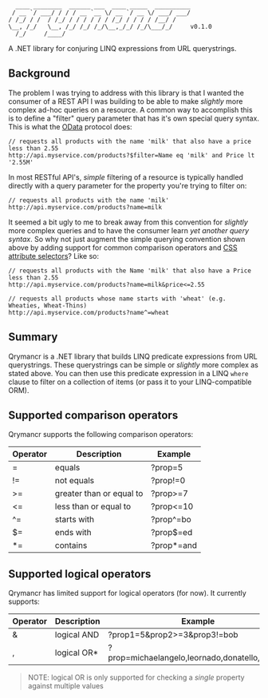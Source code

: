 ```
                                                   
  ____ ________  ______ ___  ____ _____  __________
 / __ `/ ___/ / / / __ `__ \/ __ `/ __ \/ ___/ ___/
/ /_/ / /  / /_/ / / / / / / /_/ / / / / /__/ /    
\__, /_/   \__, /_/ /_/ /_/\__,_/_/ /_/\___/_/     v0.1.0
  /_/     /____/                                   
```

A .NET library for conjuring LINQ expressions from URL querystrings.

## Background

The problem I was trying to address with this library is that I wanted the consumer of a REST API I was building to be able to make _slightly_ more complex ad-hoc queries on a resource. A common way to accomplish this is to define a "filter" query parameter that has it's own special query syntax. This is what the [OData](http://www.odata.org/documentation/odata-v3-documentation/url-conventions/) protocol does:

    // requests all products with the name 'milk' that also have a price less than 2.55
    http://api.myservice.com/products?$filter=Name eq 'milk' and Price lt '2.55M'

In most RESTful API's, _simple_ filtering of a resource is typically handled directly with a query parameter for the property you're trying to filter on:

    // requests all products with the name 'milk'
    http://api.myservice.com/products?name=milk

It seemed a bit ugly to me to break away from this convention for _slightly_ more complex queries and to have the consumer learn _yet another query syntax_. So why not just augment the simple querying convention shown above by adding support for common comparison operators and [CSS attribute selectors](https://developer.mozilla.org/en/CSS/Attribute_selectors)? Like so:

    // requests all products with the Name 'milk' that also have a Price less than 2.55
    http://api.myservice.com/products?name=milk&price<=2.55

    // requests all products whose name starts with 'wheat' (e.g. Wheaties, Wheat-Thins)
    http://api.myservice.com/products?name^=wheat

## Summary

Qrymancr is a .NET library that builds LINQ predicate expressions from URL querystrings. These querystrings can be simple or _slightly_ more complex as stated above. You can then use this predicate expression in a LINQ `where` clause to filter on a collection of items (or pass it to your LINQ-compatible ORM).

## Supported comparison operators

Qrymancr supports the following comparison operators:

Operator | Description              | Example
---------|--------------------------|---------
=        | equals                   | ?prop=5
!=       | not equals               | ?prop!=0
>=       | greater than or equal to | ?prop>=7
<=       | less than or equal to    | ?prop<=10
^=       | starts with              | ?prop^=bo
$=       | ends with                | ?prop$=ed
*=       | contains                 | ?prop*=and

## Supported logical operators

Qrymancr has limited support for logical operators (for now). It currently supports:

Operator | Description              | Example
---------|--------------------------|---------
&        | logical AND              | ?prop1=5&prop2>=3&prop3!=bob
,        | logical OR*              | ?prop=michaelangelo,leornado,donatello,raphael

> NOTE: logical OR is only supported for checking a *single* property against multiple values
